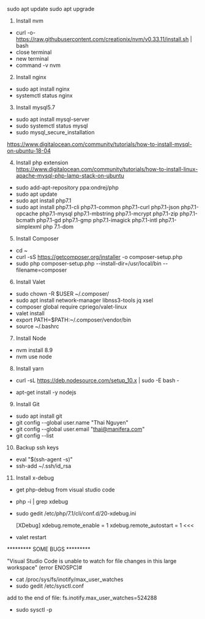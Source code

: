 sudo apt update
sudo apt upgrade

1. Install nvm
* curl -o- https://raw.githubusercontent.com/creationix/nvm/v0.33.11/install.sh | bash
* close terminal
* new terminal
* command -v nvm

2. Install nginx

* sudo apt install nginx
* systemctl status nginx

3. Install mysql5.7

* sudo apt install mysql-server
* sudo systemctl status mysql
* sudo mysql_secure_installation

https://www.digitalocean.com/community/tutorials/how-to-install-mysql-on-ubuntu-18-04

4. Install php extension
  https://www.digitalocean.com/community/tutorials/how-to-install-linux-apache-mysql-php-lamp-stack-on-ubuntu

* sudo add-apt-repository ppa:ondrej/php
* sudo apt update
* sudo apt install php7.1
* sudo apt install php7.1-cli php7.1-common php7.1-curl php7.1-json php7.1-opcache php7.1-mysql php7.1-mbstring php7.1-mcrypt php7.1-zip php7.1-bcmath php7.1-gd php7.1-gmp php7.1-imagick php7.1-intl php7.1-simplexml php 7.1-dom

5. Install Composer
* cd ~
* curl -sS https://getcomposer.org/installer -o composer-setup.php
* sudo php composer-setup.php --install-dir=/usr/local/bin --filename=composer

6. Install Valet
* sudo chown -R $USER ~/.composer/
* sudo apt install network-manager libnss3-tools jq xsel
* composer global require cpriego/valet-linux
* valet install
* export PATH=$PATH:~/.composer/vendor/bin
* source ~/.bashrc

7. Install Node
* nvm install 8.9
* nvm use node

8. Install yarn
* curl -sL https://deb.nodesource.com/setup_10.x | sudo -E bash -

* apt-get install -y nodejs

9. Install Git
* sudo apt install git
* git config --global user.name "Thai Nguyen"
* git config --global user.email "thai@manifera.com"
* git config --list

10. Backup ssh keys

* eval "$(ssh-agent -s)"
* ssh-add ~/.ssh/id_rsa


11. Install x-debug

* get php-debug from visual studio code
* php -i | grep xdebug
* sudo gedit /etc/php/7.1/cli/conf.d/20-xdebug.ini

  >>>
  [XDebug]
  xdebug.remote_enable = 1
  xdebug.remote_autostart = 1
  <<<

* valet restart

********* SOME BUGS *********

"Visual Studio Code is unable to watch for file changes in this large workspace" (error ENOSPC)#

* cat /proc/sys/fs/inotify/max_user_watches
* sudo gedit /etc/sysctl.conf

add to the end of file: fs.inotify.max_user_watches=524288

* sudo sysctl -p

